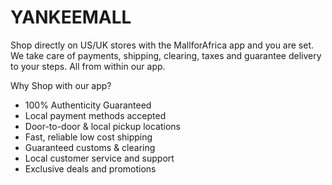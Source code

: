 # YANKEEMALL

Shop directly on US/UK stores with the MallforAfrica app and you are set. We take care of payments, shipping, clearing, taxes and guarantee delivery to your steps. All from within our app.

Why Shop with our app?
 - 100% Authenticity Guaranteed
 - Local payment methods accepted
 - Door-to-door & local pickup locations
 - Fast, reliable low cost shipping
 - Guaranteed customs & clearing
 - Local customer service and support
 - Exclusive deals and promotions

